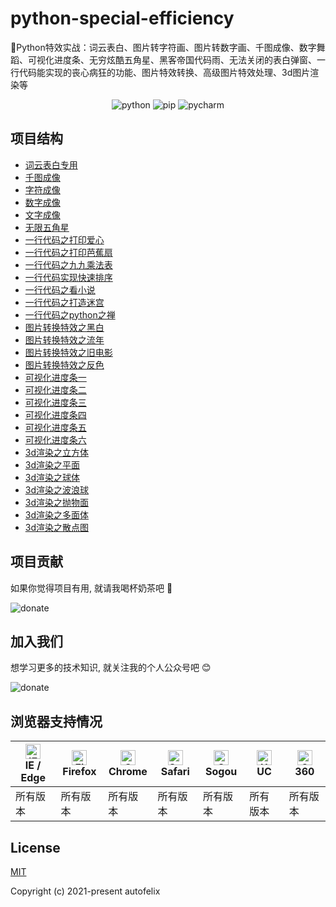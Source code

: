 # python-special-efficiency
🌈Python特效实战：词云表白、图片转字符画、图片转数字画、千图成像、数字舞蹈、可视化进度条、无穷炫酷五角星、黑客帝国代码雨、无法关闭的表白弹窗、一行代码能实现的丧心病狂的功能、图片特效转换、高级图片特效处理、3d图片渲染等

<p align="center">
  <img src="https://img.shields.io/badge/python->=3.0-ff69b4.svg" alt="python">
  <img src="https://img.shields.io/badge/pip->=3.0-6bb59a.svg" alt="pip">
  <img src="https://img.shields.io/badge/pycharm->=3.0-brightgreen.svg" alt="pycharm">
</p>

## 项目结构
- [词云表白专用](https://github.com/autofelix/python-special-efficiency/blob/main/word_cloud/main.py)
- [千图成像](https://github.com/autofelix/python-special-efficiency/blob/main/thousand_map_imaging/main.py)
- [字符成像](https://github.com/autofelix/python-special-efficiency/blob/main/charset_picture/main.py)
- [数字成像](https://github.com/autofelix/python-special-efficiency/blob/main/digital_picture/main.py)
- [文字成像](https://github.com/autofelix/python-special-efficiency/blob/main/word_picture/main.py)
- [无限五角星](https://github.com/autofelix/python-special-efficiency/blob/main/endless_star/main.py)
- [一行代码之打印爱心](https://github.com/autofelix/python-special-efficiency/blob/main/one_line_code/line_1.py)
- [一行代码之打印芭蕉扇](https://github.com/autofelix/python-special-efficiency/blob/main/one_line_code/line_2.py)
- [一行代码之九九乘法表](https://github.com/autofelix/python-special-efficiency/blob/main/one_line_code/line_3.py)
- [一行代码实现快速排序](https://github.com/autofelix/python-special-efficiency/blob/main/one_line_code/line_4.py)
- [一行代码之看小说](https://github.com/autofelix/python-special-efficiency/blob/main/one_line_code/line_5.py)
- [一行代码之打造迷宫](https://github.com/autofelix/python-special-efficiency/blob/main/one_line_code/line_6.py)
- [一行代码之python之禅](https://github.com/autofelix/python-special-efficiency/blob/main/one_line_code/line_7.py)
- [图片转换特效之黑白](https://github.com/autofelix/python-special-efficiency/blob/main/picture_effects_conversion/effects_1.py)
- [图片转换特效之流年](https://github.com/autofelix/python-special-efficiency/blob/main/picture_effects_conversion/effects_2.py)
- [图片转换特效之旧电影](https://github.com/autofelix/python-special-efficiency/blob/main/picture_effects_conversion/effects_3.py)
- [图片转换特效之反色](https://github.com/autofelix/python-special-efficiency/blob/main/picture_effects_conversion/effects_4.py)
- [可视化进度条一](https://github.com/autofelix/python-special-efficiency/blob/main/progress_bar/progress_1.py)
- [可视化进度条二](https://github.com/autofelix/python-special-efficiency/blob/main/progress_bar/progress_2.py)
- [可视化进度条三](https://github.com/autofelix/python-special-efficiency/blob/main/progress_bar/progress_3.py)
- [可视化进度条四](https://github.com/autofelix/python-special-efficiency/blob/main/progress_bar/progress_4.py)
- [可视化进度条五](https://github.com/autofelix/python-special-efficiency/blob/main/progress_bar/progress_5.py)
- [可视化进度条六](https://github.com/autofelix/python-special-efficiency/blob/main/progress_bar/progress_6.py)
- [3d渲染之立方体](https://github.com/autofelix/python-special-efficiency/blob/main/rendering_3d_effect/rendering_1.py)
- [3d渲染之平面](https://github.com/autofelix/python-special-efficiency/blob/main/rendering_3d_effect/rendering_2.py)
- [3d渲染之球体](https://github.com/autofelix/python-special-efficiency/blob/main/rendering_3d_effect/rendering_3.py)
- [3d渲染之波浪球](https://github.com/autofelix/python-special-efficiency/blob/main/rendering_3d_effect/rendering_4.py)
- [3d渲染之抛物面](https://github.com/autofelix/python-special-efficiency/blob/main/rendering_3d_effect/rendering_5.py)
- [3d渲染之多面体](https://github.com/autofelix/python-special-efficiency/blob/main/rendering_3d_effect/rendering_6.py)
- [3d渲染之散点图](https://github.com/autofelix/python-special-efficiency/blob/main/rendering_3d_effect/rendering_7.py)

## 项目贡献

如果你觉得项目有用, 就请我喝杯奶茶吧 :tropical_drink:

![donate](https://autofelix.github.io/autofelix/assets/imgs/sponsor.png)

## 加入我们

想学习更多的技术知识, 就关注我的个人公众号吧 :blush:

![donate](https://autofelix.github.io/autofelix/assets/imgs/userinfo.png)

## 浏览器支持情况

| [<img src="https://autofelix.github.io/autofelix/assets/icons/ie.svg" alt="IE / Edge" width="24px" height="24px" />](https://godban.github.io/browsers-support-badges/)</br>IE / Edge | [<img src="https://autofelix.github.io/autofelix/assets/icons/firefox.svg" alt="Firefox" width="24px" height="24px" />](https://godban.github.io/browsers-support-badges/)</br>Firefox | [<img src="https://autofelix.github.io/autofelix/assets/icons/chrome.svg" alt="Chrome" width="24px" height="24px" />](https://godban.github.io/browsers-support-badges/)</br>Chrome | [<img src="https://autofelix.github.io/autofelix/assets/icons/safari.svg" alt="Safari" width="24px" height="24px" />](https://godban.github.io/browsers-support-badges/)</br>Safari | [<img src="https://autofelix.github.io/autofelix/assets/icons/sogou.svg" alt="Sogou" width="24px" height="24px" />](https://godban.github.io/browsers-support-badges/)</br>Sogou | [<img src="https://autofelix.github.io/autofelix/assets/icons/uc.svg" alt="UC" width="24px" height="24px" />](https://godban.github.io/browsers-support-badges/)</br>UC | [<img src="https://autofelix.github.io/autofelix/assets/icons/360.svg" alt="360" width="24px" height="24px" />](https://godban.github.io/browsers-support-badges/)</br>360 |
| --------- | --------- | --------- | --------- | --------- | --------- | --------- |
| 所有版本 | 所有版本 | 所有版本 | 所有版本 | 所有版本 | 所有版本 | 所有版本 |

## License

[MIT](https://github.com/autofelix/python-special-efficiency/blob/main/LICENSE)

Copyright (c) 2021-present autofelix

